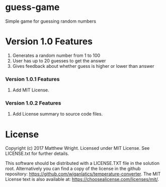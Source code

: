 # guess-game
Simple game for guessing random numbers

# Version 1.0 Features
1. Generates a random number from 1 to 100
2. User has up to 20 guesses to get the answer
3. Gives feedback about whether guess is higher or lower than answer

### Version 1.0.1 Features
1. Add MIT License.

### Version 1.0.2 Features
1. Add License summary to source code files.

# License
Copyright (c) 2017 Matthew Wright.
Licensed under MIT License. See LICENSE.txt for further details.

This software should be distributed with a LICENSE.TXT file in the solution root.
Alternatively  you can find a copy of the license in the github repository:
https://github.com/wiganlatics/temperature-converter.
The MIT License text is also available at: https://choosealicense.com/licenses/mit/.
